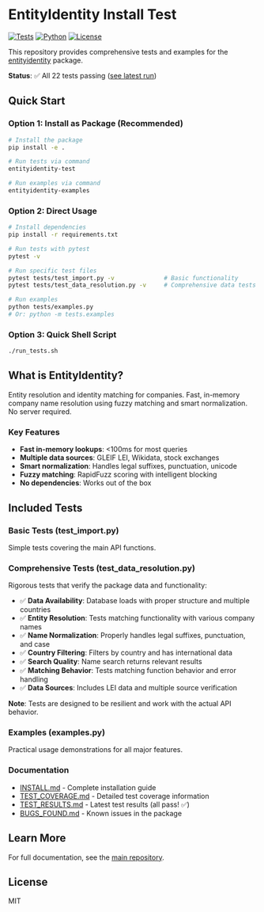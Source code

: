 # EntityIdentity Install Test

[![Tests](https://github.com/microprediction/entityidentity-installtest/actions/workflows/tests_312.yml/badge.svg)](https://github.com/microprediction/entityidentity-installtest/actions/workflows/tests_312.yml)
[![Python](https://img.shields.io/badge/python-3.8+-blue)]()
[![License](https://img.shields.io/badge/license-MIT-blue)]()

This repository provides comprehensive tests and examples for the [entityidentity](https://github.com/microprediction/entityidentity) package.

**Status**: ✅ All 22 tests passing ([see latest run](https://github.com/microprediction/entityidentity-installtest/actions/workflows/tests_312.yml))

## Quick Start

### Option 1: Install as Package (Recommended)

```bash
# Install the package
pip install -e .

# Run tests via command
entityidentity-test

# Run examples via command
entityidentity-examples
```

### Option 2: Direct Usage

```bash
# Install dependencies
pip install -r requirements.txt

# Run tests with pytest
pytest -v

# Run specific test files
pytest tests/test_import.py -v              # Basic functionality
pytest tests/test_data_resolution.py -v     # Comprehensive data tests

# Run examples
python tests/examples.py
# Or: python -m tests.examples
```

### Option 3: Quick Shell Script

```bash
./run_tests.sh
```

## What is EntityIdentity?

Entity resolution and identity matching for companies. Fast, in-memory company name resolution using fuzzy matching and smart normalization. No server required.

### Key Features

- **Fast in-memory lookups**: <100ms for most queries
- **Multiple data sources**: GLEIF LEI, Wikidata, stock exchanges
- **Smart normalization**: Handles legal suffixes, punctuation, unicode
- **Fuzzy matching**: RapidFuzz scoring with intelligent blocking
- **No dependencies**: Works out of the box

## Included Tests

### Basic Tests (test_import.py)
Simple tests covering the main API functions.

### Comprehensive Tests (test_data_resolution.py)
Rigorous tests that verify the package data and functionality:
- ✅ **Data Availability**: Database loads with proper structure and multiple countries
- ✅ **Entity Resolution**: Tests matching functionality with various company names
- ✅ **Name Normalization**: Properly handles legal suffixes, punctuation, and case
- ✅ **Country Filtering**: Filters by country and has international data
- ✅ **Search Quality**: Name search returns relevant results
- ✅ **Matching Behavior**: Tests matching function behavior and error handling
- ✅ **Data Sources**: Includes LEI data and multiple source verification

**Note**: Tests are designed to be resilient and work with the actual API behavior.

### Examples (examples.py)
Practical usage demonstrations for all major features.

### Documentation
- [INSTALL.md](INSTALL.md) - Complete installation guide
- [TEST_COVERAGE.md](TEST_COVERAGE.md) - Detailed test coverage information
- [TEST_RESULTS.md](TEST_RESULTS.md) - Latest test results (all pass! ✅)
- [BUGS_FOUND.md](BUGS_FOUND.md) - Known issues in the package

## Learn More

For full documentation, see the [main repository](https://github.com/microprediction/entityidentity).

## License

MIT

